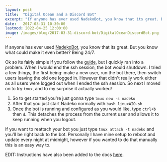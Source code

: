 ```yaml
---
layout: post
title:  "Digital Ocean and a Discord Bot"
excerpt: "If anyone has ever used NadekoBot, you know that its great. But you know what could make it even better? Being 24/7."
date:   2017-03-31 10:30:00
lastmod: 2022-04-25 12:00:00
image: /images/blog/2017-03-31-discord-bot/DigitalOceanDiscordBot.png
---
```


If anyone has ever used [NadekoBot](https://github.com/Kwoth/NadekoBot), you know that its great. But you know what could make it even better? Being 24/7.

Ok so its fairly simple if you follow the [guide](http://nadekobot.readthedocs.io/en/latest/guides/Linux%20Guide/), but I quickly ran into a problem. 
When I would end the ssh session, the bot would shutdown. I tried a few things, the first being: make a new user, run the bot there, then switch users leaving the old one logged in.
However that didn't really work either as all users were logged out when I ended the ssh session. So next I moved on to try `tmux`, and to my surprise it actually worked! 

1) So to get started you're just gonna type `tmux new -s nadeko`
2) After that you just start Nadeko normally with `bash linuxAIO.sh`
3) Once the bot is running and configured as you would like, type `ctrl+b` then `d`. This detaches the process from the current user and allows it to keep running when you logout.

If you want to reattach your bot you just type `tmux attach -t nadeko` and you'll be right back to the bot. 
Personally I have mine setup to reboot and update every night at midnight, however if you wanted to do that manually this is an easy way to.

EDIT: Instructions have also been added to the docs [here](https://nadekobot.readthedocs.io/en/latest/guides/Linux%20Guide/#running-nadekobot).